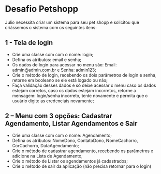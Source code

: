 # Desafio Petshopp

Julio necessita criar um sistema para seu pet shopp e solicitou que criássemos o sistema com os seguintes itens:

## 1 - Tela de login

- Crie uma classe com com o nome: login;
- Defina os atributos: email e senha;
- Os dados de login para acessar no menu são: Email: admin@admin.com.br e Senha: admin123;
- Crie o método de login, recebendo os dois parâmetros de login e senha, retorne em booleano se ele está logado ou não;
- Faça validação desses dados e só deixe acessar o menu caso os dados estejam corretos, caso os dados estejam incorretos, retorne a mensagem: login/senha incorreto, tente novamente e permita que o usuário digite as credenciais novamente;
  
## 2 – Menu com 3 opções: Cadastrar Agendamento, Listar Agendamentos e Sair

- Crie uma classe com com o nome: Agendamento;
- Defina os atributos: NomeDono, ContatoDono, NomeCachorro, CorCachorro, DataAgendamento;
- Crie o método de cadastrar agendamento, recebendo os parâmetros e adicione na Lista de Agendamento;
- Crie o método de Listar os agendamentos já cadastrados;
- Crie o método de sair da aplicação (não precisa retornar para o login)
